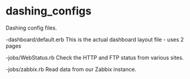 dashing_configs
===============
Dashing config files.

-dashboard/default.erb
This is the actual dashboard layout file - uses 2 pages

-jobs/WebStatus.rb
Check the HTTP and FTP status from various sites.

-jobs/zabbix.rb
Read data from our Zabbix instance.
